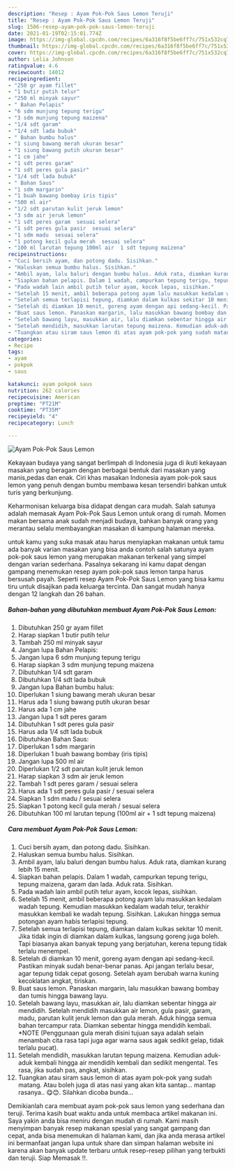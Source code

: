 ```yaml
---
description: "Resep : Ayam Pok-Pok Saus Lemon Teruji"
title: "Resep : Ayam Pok-Pok Saus Lemon Teruji"
slug: 1506-resep-ayam-pok-pok-saus-lemon-teruji
date: 2021-01-19T02:15:01.774Z
image: https://img-global.cpcdn.com/recipes/6a316f8f5be6ff7c/751x532cq70/ayam-pok-pok-saus-lemon-foto-resep-utama.jpg
thumbnail: https://img-global.cpcdn.com/recipes/6a316f8f5be6ff7c/751x532cq70/ayam-pok-pok-saus-lemon-foto-resep-utama.jpg
cover: https://img-global.cpcdn.com/recipes/6a316f8f5be6ff7c/751x532cq70/ayam-pok-pok-saus-lemon-foto-resep-utama.jpg
author: Lelia Johnson
ratingvalue: 4.6
reviewcount: 14012
recipeingredient:
- "250 gr ayam fillet"
- "1 butir putih telur"
- "250 ml minyak sayur"
- " Bahan Pelapis"
- "6 sdm munjung tepung terigu"
- "3 sdm munjung tepung maizena"
- "1/4 sdt garam"
- "1/4 sdt lada bubuk"
- " Bahan bumbu halus"
- "1 siung bawang merah ukuran besar"
- "1 siung bawang putih ukuran besar"
- "1 cm jahe"
- "1 sdt peres garam"
- "1 sdt peres gula pasir"
- "1/4 sdt lada bubuk"
- " Bahan Saus"
- "1 sdm margarin"
- "1 buah bawang bombay iris tipis"
- "500 ml air"
- "1/2 sdt parutan kulit jeruk lemon"
- "3 sdm air jeruk lemon"
- "1 sdt peres garam  sesuai selera"
- "1 sdt peres gula pasir  sesuai selera"
- "1 sdm madu  sesuai selera"
- "1 potong kecil gula merah  sesuai selera"
- "100 ml larutan tepung 100ml air  1 sdt tepung maizena"
recipeinstructions:
- "Cuci bersih ayam, dan potong dadu. Sisihkan."
- "Haluskan semua bumbu halus. Sisihkan."
- "Ambil ayam, lalu baluri dengan bumbu halus. Aduk rata, diamkan kurang lebih 15 menit."
- "Siapkan bahan pelapis. Dalam 1 wadah, campurkan tepung terigu, tepung maizena, garam dan lada. Aduk rata. Sisihkan."
- "Pada wadah lain ambil putih telur ayam, kocok lepas, sisihkan."
- "Setelah 15 menit, ambil beberapa potong ayam lalu masukkan kedalam wadah tepung. Kemudian masukkan kedalam wadah telur, terakhir masukkan kembali ke wadah tepung. Sisihkan. Lakukan hingga semua potongan ayam habis terlapisi tepung."
- "Setelah semua terlapisi tepung, diamkan dalam kulkas sekitar 10 menit. Jika tidak ingin di diamkan dalam kulkas, langsung goreng juga boleh. Tapi biasanya akan banyak tepung yang berjatuhan, kerena tepung tidak terlalu menempel."
- "Setelah di diamkan 10 menit, goreng ayam dengan api sedang-kecil. Pastikan minyak sudah benar-benar panas. Api jangan terlalu besar, agar tepung tidak cepat gosong. Setelah ayam berubah warna kuning kecoklatan angkat, tiriskan."
- "Buat saus lemon. Panaskan margarin, lalu masukkan bawang bombay dan tumis hingga bawang layu."
- "Setelah bawang layu, masukkan air, lalu diamkan sebentar hingga air mendidih. Setelah mendidih masukkan air lemon, gula pasir, garam, madu, parutan kulit jeruk lemon dan gula merah. Aduk hingga semua bahan tercampur rata. Diamkan sebentar hingga mendidih kembali. *NOTE (Penggunaan gula merah disini tujuan saya adalah selain menambah cita rasa tapi juga agar warna saus agak sedikit gelap, tidak terlalu pucat)."
- "Setelah mendidih, masukkan larutan tepung maizena. Kemudian aduk-aduk kembali hingga air mendidih kembali dan sedikit mengental. Tes rasa, jika sudah pas, angkat, sisihkan."
- "Tuangkan atau siram saus lemon di atas ayam pok-pok yang sudah matang. Atau boleh juga di atas nasi yang akan kita santap... mantap rasanya.. 😋😊. Silahkan dicoba bunda..."
categories:
- Recipe
tags:
- ayam
- pokpok
- saus

katakunci: ayam pokpok saus 
nutrition: 262 calories
recipecuisine: American
preptime: "PT21M"
cooktime: "PT35M"
recipeyield: "4"
recipecategory: Lunch

---
```



![Ayam Pok-Pok Saus Lemon](https://img-global.cpcdn.com/recipes/6a316f8f5be6ff7c/751x532cq70/ayam-pok-pok-saus-lemon-foto-resep-utama.jpg)

Kekayaan budaya yang sangat berlimpah di Indonesia juga di ikuti kekayaan masakan yang beragam dengan berbagai bentuk dari masakan yang manis,pedas dan enak. Ciri khas masakan Indonesia ayam pok-pok saus lemon yang penuh dengan bumbu membawa kesan tersendiri bahkan untuk turis yang berkunjung.




Keharmonisan keluarga bisa didapat dengan cara mudah. Salah satunya adalah memasak Ayam Pok-Pok Saus Lemon untuk orang di rumah. Momen makan bersama anak sudah menjadi budaya, bahkan banyak orang yang merantau selalu membayangkan masakan di kampung halaman mereka.

untuk kamu yang suka masak atau harus menyiapkan makanan untuk tamu ada banyak varian masakan yang bisa anda contoh salah satunya ayam pok-pok saus lemon yang merupakan makanan terkenal yang simpel dengan varian sederhana. Pasalnya sekarang ini kamu dapat dengan gampang menemukan resep ayam pok-pok saus lemon tanpa harus bersusah payah.
Seperti resep Ayam Pok-Pok Saus Lemon yang bisa kamu tiru untuk disajikan pada keluarga tercinta. Dan sangat mudah hanya dengan 12 langkah dan 26 bahan.


<!--inarticleads1-->

##### Bahan-bahan yang dibutuhkan membuat Ayam Pok-Pok Saus Lemon:

1. Dibutuhkan 250 gr ayam fillet
1. Harap siapkan 1 butir putih telur
1. Tambah 250 ml minyak sayur
1. Jangan lupa  Bahan Pelapis:
1. Jangan lupa 6 sdm munjung tepung terigu
1. Harap siapkan 3 sdm munjung tepung maizena
1. Dibutuhkan 1/4 sdt garam
1. Dibutuhkan 1/4 sdt lada bubuk
1. Jangan lupa  Bahan bumbu halus:
1. Diperlukan 1 siung bawang merah ukuran besar
1. Harus ada 1 siung bawang putih ukuran besar
1. Harus ada 1 cm jahe
1. Jangan lupa 1 sdt peres garam
1. Dibutuhkan 1 sdt peres gula pasir
1. Harus ada 1/4 sdt lada bubuk
1. Dibutuhkan  Bahan Saus:
1. Diperlukan 1 sdm margarin
1. Diperlukan 1 buah bawang bombay (iris tipis)
1. Jangan lupa 500 ml air
1. Diperlukan 1/2 sdt parutan kulit jeruk lemon
1. Harap siapkan 3 sdm air jeruk lemon
1. Tambah 1 sdt peres garam / sesuai selera
1. Harus ada 1 sdt peres gula pasir / sesuai selera
1. Siapkan 1 sdm madu / sesuai selera
1. Siapkan 1 potong kecil gula merah / sesuai selera
1. Dibutuhkan 100 ml larutan tepung (100ml air + 1 sdt tepung maizena)




<!--inarticleads2-->

##### Cara membuat  Ayam Pok-Pok Saus Lemon:

1. Cuci bersih ayam, dan potong dadu. Sisihkan.
1. Haluskan semua bumbu halus. Sisihkan.
1. Ambil ayam, lalu baluri dengan bumbu halus. Aduk rata, diamkan kurang lebih 15 menit.
1. Siapkan bahan pelapis. Dalam 1 wadah, campurkan tepung terigu, tepung maizena, garam dan lada. Aduk rata. Sisihkan.
1. Pada wadah lain ambil putih telur ayam, kocok lepas, sisihkan.
1. Setelah 15 menit, ambil beberapa potong ayam lalu masukkan kedalam wadah tepung. Kemudian masukkan kedalam wadah telur, terakhir masukkan kembali ke wadah tepung. Sisihkan. Lakukan hingga semua potongan ayam habis terlapisi tepung.
1. Setelah semua terlapisi tepung, diamkan dalam kulkas sekitar 10 menit. Jika tidak ingin di diamkan dalam kulkas, langsung goreng juga boleh. Tapi biasanya akan banyak tepung yang berjatuhan, kerena tepung tidak terlalu menempel.
1. Setelah di diamkan 10 menit, goreng ayam dengan api sedang-kecil. Pastikan minyak sudah benar-benar panas. Api jangan terlalu besar, agar tepung tidak cepat gosong. Setelah ayam berubah warna kuning kecoklatan angkat, tiriskan.
1. Buat saus lemon. Panaskan margarin, lalu masukkan bawang bombay dan tumis hingga bawang layu.
1. Setelah bawang layu, masukkan air, lalu diamkan sebentar hingga air mendidih. Setelah mendidih masukkan air lemon, gula pasir, garam, madu, parutan kulit jeruk lemon dan gula merah. Aduk hingga semua bahan tercampur rata. Diamkan sebentar hingga mendidih kembali. *NOTE (Penggunaan gula merah disini tujuan saya adalah selain menambah cita rasa tapi juga agar warna saus agak sedikit gelap, tidak terlalu pucat).
1. Setelah mendidih, masukkan larutan tepung maizena. Kemudian aduk-aduk kembali hingga air mendidih kembali dan sedikit mengental. Tes rasa, jika sudah pas, angkat, sisihkan.
1. Tuangkan atau siram saus lemon di atas ayam pok-pok yang sudah matang. Atau boleh juga di atas nasi yang akan kita santap... mantap rasanya.. 😋😊. Silahkan dicoba bunda...




Demikianlah cara membuat ayam pok-pok saus lemon yang sederhana dan teruji. Terima kasih buat waktu anda untuk membaca artikel makanan ini. Saya yakin anda bisa meniru dengan mudah di rumah. Kami masih menyimpan banyak resep makanan spesial yang sangat gampang dan cepat, anda bisa menemukan di halaman kami, dan jika anda merasa artikel ini bermanfaat jangan lupa untuk share dan simpan halaman website ini karena akan banyak update terbaru untuk resep-resep pilihan yang terbukti dan teruji. Siap Memasak !!. 
